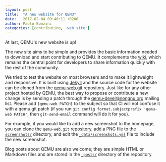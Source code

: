 ```yaml
---
layout: post
title:  "A new website for QEMU"
date:   2017-02-04 09:40:11 +0200
author: Paolo Bonzini
categories: [contributing, 'web site']
---
```

At last, QEMU's new website is up!

The new site aims to be simple and provides the basic information
needed to download and start contributing to QEMU.  It complements the
[wiki](https://wiki.qemu.org/), which remains the central point for
developers to share information quickly with the rest of the community.

We tried to test the website on most browsers and to make it lightweight
and responsive.  It is built using [Jekyll](https://jekyllrb.com/)
and the source code for the website can be cloned from the
[qemu-web.git](https://git.qemu.org/?p=qemu-web.git;a=summary)
repository.  Just like for any other project hosted by QEMU, the best way
to propose or contribute a new change is by sending a patch through the
[qemu-devel@nongnu.org](https://lists.nongnu.org/mailman/listinfo/qemu-devel)
mailing list. Please add `[qemu-web PATCH]` to the subject so that CI will not
confuse it with a qemu.git patch (if you run `git config format.subjectprefix
'qemu-web PATCH'`, then `git-send-email` command will do it for you).

For example, if you would like to add a new screenshot to the homepage,
you can clone the `qemu-web.git` repository, add a PNG file to the
[`screenshots/`](https://git.qemu.org/?p=qemu-web.git;a=tree;f=screenshots;hb=HEAD)
directory, and edit the [`_data/screenshots.yml`](https://git.qemu.org/?p=qemu-web.git;a=blob;f=_data/screenshots.yml;hb=HEAD)
file to include the new screenshot.

Blog posts about QEMU are also welcome; they are simple HTML or Markdown
files and are stored in the [`_posts/`](https://git.qemu.org/?p=qemu-web.git;a=tree;f=_posts;hb=HEAD)
directory of the repository.
